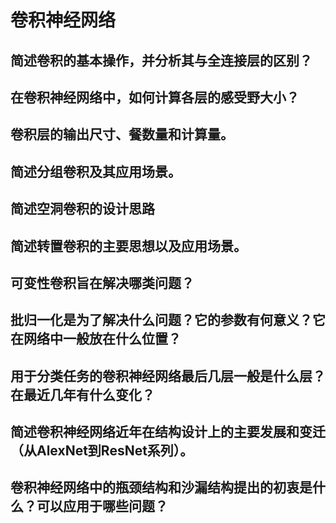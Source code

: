 # 卷积神经网络

## 简述卷积的基本操作，并分析其与全连接层的区别？

## 在卷积神经网络中，如何计算各层的感受野大小？

## 卷积层的输出尺寸、餐数量和计算量。

## 简述分组卷积及其应用场景。

## 简述空洞卷积的设计思路

## 简述转置卷积的主要思想以及应用场景。

## 可变性卷积旨在解决哪类问题？

## 批归一化是为了解决什么问题？它的参数有何意义？它在网络中一般放在什么位置？

## 用于分类任务的卷积神经网络最后几层一般是什么层？在最近几年有什么变化？

## 简述卷积神经网络近年在结构设计上的主要发展和变迁（从AlexNet到ResNet系列）。

## 卷积神经网络中的瓶颈结构和沙漏结构提出的初衷是什么？可以应用于哪些问题？
